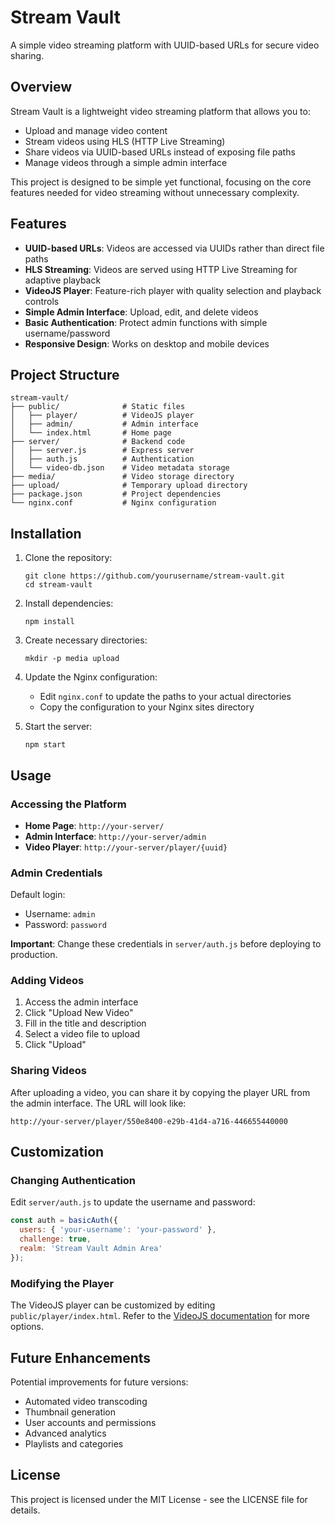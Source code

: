 # Stream Vault

A simple video streaming platform with UUID-based URLs for secure video sharing.

## Overview

Stream Vault is a lightweight video streaming platform that allows you to:

- Upload and manage video content
- Stream videos using HLS (HTTP Live Streaming)
- Share videos via UUID-based URLs instead of exposing file paths
- Manage videos through a simple admin interface

This project is designed to be simple yet functional, focusing on the core features needed for video streaming without unnecessary complexity.

## Features

- **UUID-based URLs**: Videos are accessed via UUIDs rather than direct file paths
- **HLS Streaming**: Videos are served using HTTP Live Streaming for adaptive playback
- **VideoJS Player**: Feature-rich player with quality selection and playback controls
- **Simple Admin Interface**: Upload, edit, and delete videos
- **Basic Authentication**: Protect admin functions with simple username/password
- **Responsive Design**: Works on desktop and mobile devices

## Project Structure

```
stream-vault/
├── public/              # Static files
│   ├── player/          # VideoJS player
│   ├── admin/           # Admin interface
│   └── index.html       # Home page
├── server/              # Backend code
│   ├── server.js        # Express server
│   ├── auth.js          # Authentication
│   └── video-db.json    # Video metadata storage
├── media/               # Video storage directory
├── upload/              # Temporary upload directory
├── package.json         # Project dependencies
└── nginx.conf           # Nginx configuration
```

## Installation

1. Clone the repository:
   ```
   git clone https://github.com/yourusername/stream-vault.git
   cd stream-vault
   ```

2. Install dependencies:
   ```
   npm install
   ```

3. Create necessary directories:
   ```
   mkdir -p media upload
   ```

4. Update the Nginx configuration:
   - Edit `nginx.conf` to update the paths to your actual directories
   - Copy the configuration to your Nginx sites directory

5. Start the server:
   ```
   npm start
   ```

## Usage

### Accessing the Platform

- **Home Page**: `http://your-server/`
- **Admin Interface**: `http://your-server/admin`
- **Video Player**: `http://your-server/player/{uuid}`

### Admin Credentials

Default login:
- Username: `admin`
- Password: `password`

**Important**: Change these credentials in `server/auth.js` before deploying to production.

### Adding Videos

1. Access the admin interface
2. Click "Upload New Video"
3. Fill in the title and description
4. Select a video file to upload
5. Click "Upload"

### Sharing Videos

After uploading a video, you can share it by copying the player URL from the admin interface. The URL will look like:

```
http://your-server/player/550e8400-e29b-41d4-a716-446655440000
```

## Customization

### Changing Authentication

Edit `server/auth.js` to update the username and password:

```javascript
const auth = basicAuth({
  users: { 'your-username': 'your-password' },
  challenge: true,
  realm: 'Stream Vault Admin Area'
});
```

### Modifying the Player

The VideoJS player can be customized by editing `public/player/index.html`. Refer to the [VideoJS documentation](https://videojs.com/guides/) for more options.

## Future Enhancements

Potential improvements for future versions:

- Automated video transcoding
- Thumbnail generation
- User accounts and permissions
- Advanced analytics
- Playlists and categories

## License

This project is licensed under the MIT License - see the LICENSE file for details.
